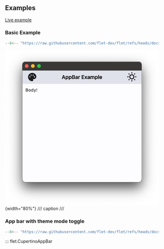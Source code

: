 ## Examples

[Live example](https://flet-controls-gallery.fly.dev/navigation/cupertinoappbar)

### Basic Example

```python
--8<-- "https://raw.githubusercontent.com/flet-dev/flet/refs/heads/docs/sdk/python/examples/controls/cupertino-app-bar/basic.py"
```

![basic](https://raw.githubusercontent.com/flet-dev/flet/docs/sdk/python/examples/controls/cupertino-app-bar/media/basic.png){width="80%"}
/// caption
///

### App bar with theme mode toggle

```python
--8<-- "https://raw.githubusercontent.com/flet-dev/flet/refs/heads/docs/sdk/python/examples/controls/cupertino-app-bar/theme-mode-toggle.py"
```

::: flet.CupertinoAppBar
